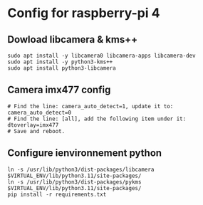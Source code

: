 # Config for raspberry-pi 4

## Dowload libcamera & kms++
```shell
sudo apt install -y libcamera0 libcamera-apps libcamera-dev
sudo apt install -y python3-kms++
sudo apt install python3-libcamera
```

## Camera imx477 config
```shell
# Find the line: camera_auto_detect=1, update it to:
camera_auto_detect=0
# Find the line: [all], add the following item under it:
dtoverlay=imx477
# Save and reboot.
```

##  Configure ienvironnement python
```shell
ln -s /usr/lib/python3/dist-packages/libcamera $VIRTUAL_ENV/lib/python3.11/site-packages/
ln -s /usr/lib/python3/dist-packages/pykms $VIRTUAL_ENV/lib/python3.11/site-packages/
pip install -r requirements.txt
```
